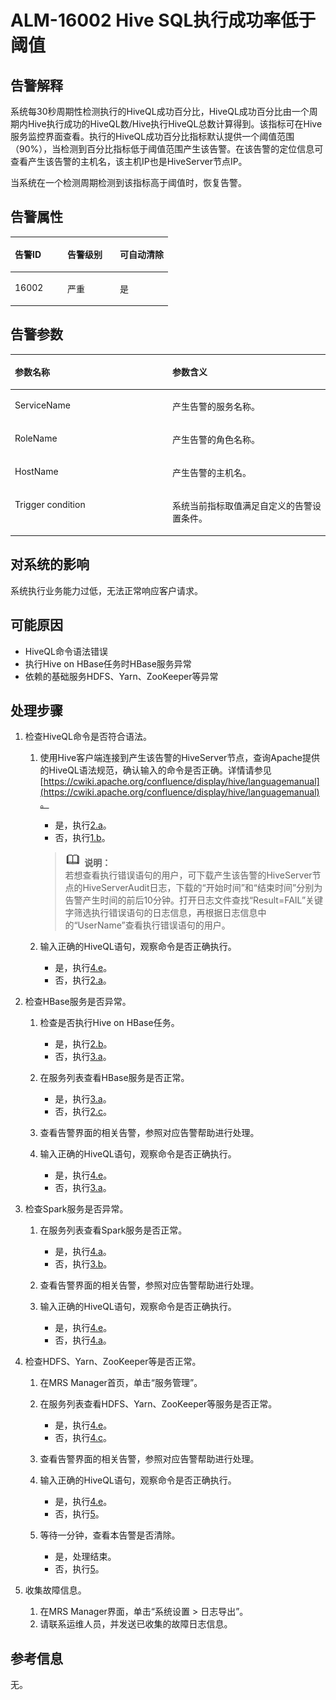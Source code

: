 # ALM-16002 Hive SQL执行成功率低于阈值<a name="ZH-CN_TOPIC_0174499360"></a>

## 告警解释<a name="zh-cn_topic_0093195060_zh-cn_topic_0035998734_section22593558"></a>

系统每30秒周期性检测执行的HiveQL成功百分比，HiveQL成功百分比由一个周期内Hive执行成功的HiveQL数/Hive执行HiveQL总数计算得到。该指标可在Hive服务监控界面查看。执行的HiveQL成功百分比指标默认提供一个阈值范围（90%），当检测到百分比指标低于阈值范围产生该告警。在该告警的定位信息可查看产生该告警的主机名，该主机IP也是HiveServer节点IP。

当系统在一个检测周期检测到该指标高于阈值时，恢复告警。

## 告警属性<a name="zh-cn_topic_0093195060_zh-cn_topic_0035998734_section2015430"></a>

<a name="zh-cn_topic_0093195060_zh-cn_topic_0035998734_table9994955"></a>
<table><thead align="left"><tr id="zh-cn_topic_0093195060_zh-cn_topic_0035998734_row62312200"><th class="cellrowborder" valign="top" width="33.33333333333333%" id="mcps1.1.4.1.1"><p id="zh-cn_topic_0093195060_zh-cn_topic_0035998734_p14123440"><a name="zh-cn_topic_0093195060_zh-cn_topic_0035998734_p14123440"></a><a name="zh-cn_topic_0093195060_zh-cn_topic_0035998734_p14123440"></a>告警ID</p>
</th>
<th class="cellrowborder" valign="top" width="33.33333333333333%" id="mcps1.1.4.1.2"><p id="zh-cn_topic_0093195060_zh-cn_topic_0035998734_p3148005"><a name="zh-cn_topic_0093195060_zh-cn_topic_0035998734_p3148005"></a><a name="zh-cn_topic_0093195060_zh-cn_topic_0035998734_p3148005"></a>告警级别</p>
</th>
<th class="cellrowborder" valign="top" width="33.33333333333333%" id="mcps1.1.4.1.3"><p id="zh-cn_topic_0093195060_zh-cn_topic_0035998734_p53661838"><a name="zh-cn_topic_0093195060_zh-cn_topic_0035998734_p53661838"></a><a name="zh-cn_topic_0093195060_zh-cn_topic_0035998734_p53661838"></a>可自动清除</p>
</th>
</tr>
</thead>
<tbody><tr id="zh-cn_topic_0093195060_zh-cn_topic_0035998734_row51641620"><td class="cellrowborder" valign="top" width="33.33333333333333%" headers="mcps1.1.4.1.1 "><p id="zh-cn_topic_0093195060_zh-cn_topic_0035998734_p22221662"><a name="zh-cn_topic_0093195060_zh-cn_topic_0035998734_p22221662"></a><a name="zh-cn_topic_0093195060_zh-cn_topic_0035998734_p22221662"></a>16002</p>
</td>
<td class="cellrowborder" valign="top" width="33.33333333333333%" headers="mcps1.1.4.1.2 "><p id="zh-cn_topic_0093195060_zh-cn_topic_0035998734_p55124180"><a name="zh-cn_topic_0093195060_zh-cn_topic_0035998734_p55124180"></a><a name="zh-cn_topic_0093195060_zh-cn_topic_0035998734_p55124180"></a>严重</p>
</td>
<td class="cellrowborder" valign="top" width="33.33333333333333%" headers="mcps1.1.4.1.3 "><p id="zh-cn_topic_0093195060_zh-cn_topic_0035998734_p35873632"><a name="zh-cn_topic_0093195060_zh-cn_topic_0035998734_p35873632"></a><a name="zh-cn_topic_0093195060_zh-cn_topic_0035998734_p35873632"></a>是</p>
</td>
</tr>
</tbody>
</table>

## 告警参数<a name="zh-cn_topic_0093195060_zh-cn_topic_0035998734_section18138873"></a>

<a name="zh-cn_topic_0093195060_zh-cn_topic_0035998734_table20083047"></a>
<table><thead align="left"><tr id="zh-cn_topic_0093195060_zh-cn_topic_0035998734_row3150961"><th class="cellrowborder" valign="top" width="50%" id="mcps1.1.3.1.1"><p id="zh-cn_topic_0093195060_zh-cn_topic_0035998734_p53901255"><a name="zh-cn_topic_0093195060_zh-cn_topic_0035998734_p53901255"></a><a name="zh-cn_topic_0093195060_zh-cn_topic_0035998734_p53901255"></a>参数名称</p>
</th>
<th class="cellrowborder" valign="top" width="50%" id="mcps1.1.3.1.2"><p id="zh-cn_topic_0093195060_zh-cn_topic_0035998734_p3925534"><a name="zh-cn_topic_0093195060_zh-cn_topic_0035998734_p3925534"></a><a name="zh-cn_topic_0093195060_zh-cn_topic_0035998734_p3925534"></a>参数含义</p>
</th>
</tr>
</thead>
<tbody><tr id="zh-cn_topic_0093195060_zh-cn_topic_0035998734_row49532829"><td class="cellrowborder" valign="top" width="50%" headers="mcps1.1.3.1.1 "><p id="zh-cn_topic_0093195060_zh-cn_topic_0035998734_p52736237"><a name="zh-cn_topic_0093195060_zh-cn_topic_0035998734_p52736237"></a><a name="zh-cn_topic_0093195060_zh-cn_topic_0035998734_p52736237"></a>ServiceName</p>
</td>
<td class="cellrowborder" valign="top" width="50%" headers="mcps1.1.3.1.2 "><p id="zh-cn_topic_0093195060_zh-cn_topic_0035998734_p43776822"><a name="zh-cn_topic_0093195060_zh-cn_topic_0035998734_p43776822"></a><a name="zh-cn_topic_0093195060_zh-cn_topic_0035998734_p43776822"></a>产生告警的服务名称。</p>
</td>
</tr>
<tr id="zh-cn_topic_0093195060_zh-cn_topic_0035998734_row58447079"><td class="cellrowborder" valign="top" width="50%" headers="mcps1.1.3.1.1 "><p id="zh-cn_topic_0093195060_zh-cn_topic_0035998734_p36592919"><a name="zh-cn_topic_0093195060_zh-cn_topic_0035998734_p36592919"></a><a name="zh-cn_topic_0093195060_zh-cn_topic_0035998734_p36592919"></a>RoleName</p>
</td>
<td class="cellrowborder" valign="top" width="50%" headers="mcps1.1.3.1.2 "><p id="zh-cn_topic_0093195060_zh-cn_topic_0035998734_p11236435"><a name="zh-cn_topic_0093195060_zh-cn_topic_0035998734_p11236435"></a><a name="zh-cn_topic_0093195060_zh-cn_topic_0035998734_p11236435"></a>产生告警的角色名称。</p>
</td>
</tr>
<tr id="zh-cn_topic_0093195060_zh-cn_topic_0035998734_row34019058"><td class="cellrowborder" valign="top" width="50%" headers="mcps1.1.3.1.1 "><p id="zh-cn_topic_0093195060_zh-cn_topic_0035998734_p4080300"><a name="zh-cn_topic_0093195060_zh-cn_topic_0035998734_p4080300"></a><a name="zh-cn_topic_0093195060_zh-cn_topic_0035998734_p4080300"></a>HostName</p>
</td>
<td class="cellrowborder" valign="top" width="50%" headers="mcps1.1.3.1.2 "><p id="zh-cn_topic_0093195060_zh-cn_topic_0035998734_p62068903"><a name="zh-cn_topic_0093195060_zh-cn_topic_0035998734_p62068903"></a><a name="zh-cn_topic_0093195060_zh-cn_topic_0035998734_p62068903"></a>产生告警的主机名。</p>
</td>
</tr>
<tr id="zh-cn_topic_0093195060_zh-cn_topic_0035998734_row21749220"><td class="cellrowborder" valign="top" width="50%" headers="mcps1.1.3.1.1 "><p id="zh-cn_topic_0093195060_zh-cn_topic_0035998734_p16856419"><a name="zh-cn_topic_0093195060_zh-cn_topic_0035998734_p16856419"></a><a name="zh-cn_topic_0093195060_zh-cn_topic_0035998734_p16856419"></a>Trigger condition</p>
</td>
<td class="cellrowborder" valign="top" width="50%" headers="mcps1.1.3.1.2 "><p id="zh-cn_topic_0093195060_zh-cn_topic_0035998734_p23192694"><a name="zh-cn_topic_0093195060_zh-cn_topic_0035998734_p23192694"></a><a name="zh-cn_topic_0093195060_zh-cn_topic_0035998734_p23192694"></a>系统当前指标取值满足自定义的告警设置条件。</p>
</td>
</tr>
</tbody>
</table>

## 对系统的影响<a name="zh-cn_topic_0093195060_zh-cn_topic_0035998734_section29032137"></a>

系统执行业务能力过低，无法正常响应客户请求。

## 可能原因<a name="zh-cn_topic_0093195060_zh-cn_topic_0035998734_section59962646"></a>

-   HiveQL命令语法错误
-   执行Hive on HBase任务时HBase服务异常
-   依赖的基础服务HDFS、Yarn、ZooKeeper等异常

## 处理步骤<a name="zh-cn_topic_0093195060_zh-cn_topic_0035998734_section2792905"></a>

1.  检查HiveQL命令是否符合语法。
    1.  使用Hive客户端连接到产生该告警的HiveServer节点，查询Apache提供的HiveQL语法规范，确认输入的命令是否正确。详情请参见[https://cwiki.apache.org/confluence/display/hive/languagemanual](https://cwiki.apache.org/confluence/display/hive/languagemanual)。

        -   是，执行[2.a](#zh-cn_topic_0093195060_zh-cn_topic_0035998734_step11)。
        -   否，执行[1.b](#zh-cn_topic_0093195060_zh-cn_topic_0035998734_aalm-16002_mmccppss_step2)。

        >![](public_sys-resources/icon-note.gif) **说明：**   
        >若想查看执行错误语句的用户，可下载产生该告警的HiveServer节点的HiveServerAudit日志，下载的“开始时间”和“结束时间”分别为告警产生时间的前后10分钟。打开日志文件查找“Result=FAIL”关键字筛选执行错误语句的日志信息，再根据日志信息中的“UserName”查看执行错误语句的用户。  

    2.  <a name="zh-cn_topic_0093195060_zh-cn_topic_0035998734_aalm-16002_mmccppss_step2"></a>输入正确的HiveQL语句，观察命令是否正确执行。
        -   是，执行[4.e](#zh-cn_topic_0093195060_zh-cn_topic_0035998734_step_6)。
        -   否，执行[2.a](#zh-cn_topic_0093195060_zh-cn_topic_0035998734_step11)。

2.  检查HBase服务是否异常。
    1.  <a name="zh-cn_topic_0093195060_zh-cn_topic_0035998734_step11"></a>检查是否执行Hive on HBase任务。
        -   是，执行[2.b](#zh-cn_topic_0093195060_zh-cn_topic_0035998734_aalm-16002_mmccppss_step12)。
        -   否，执行[3.a](ALM-16002-Hive-SQL执行成功率低于阈值-44.md#zh-cn_topic_0093195060_zh-cn_topic_0035998734_step22)。

    2.  <a name="zh-cn_topic_0093195060_zh-cn_topic_0035998734_aalm-16002_mmccppss_step12"></a>在服务列表查看HBase服务是否正常。
        -   是，执行[3.a](ALM-16002-Hive-SQL执行成功率低于阈值-44.md#zh-cn_topic_0093195060_zh-cn_topic_0035998734_step22)。
        -   否，执行[2.c](#zh-cn_topic_0093195060_zh-cn_topic_0035998734_aalm-16002_mmccppss_step_15)。

    3.  <a name="zh-cn_topic_0093195060_zh-cn_topic_0035998734_aalm-16002_mmccppss_step_15"></a>查看告警界面的相关告警，参照对应告警帮助进行处理。
    4.  输入正确的HiveQL语句，观察命令是否正确执行。
        -   是，执行[4.e](#zh-cn_topic_0093195060_zh-cn_topic_0035998734_step_6)。
        -   否，执行[3.a](ALM-16002-Hive-SQL执行成功率低于阈值-44.md#zh-cn_topic_0093195060_zh-cn_topic_0035998734_step22)。

3.  检查Spark服务是否异常。
    1.  在服务列表查看Spark服务是否正常。
        -   是，执行[4.a](#zh-cn_topic_0093195060_zh-cn_topic_0035998734_aalm-16002_mmccppss_step4)。
        -   否，执行[3.b](#zh-cn_topic_0093195060_zh-cn_topic_0035998734_step_25)。

    2.  <a name="zh-cn_topic_0093195060_zh-cn_topic_0035998734_step_25"></a>查看告警界面的相关告警，参照对应告警帮助进行处理。
    3.  输入正确的HiveQL语句，观察命令是否正确执行。
        -   是，执行[4.e](#zh-cn_topic_0093195060_zh-cn_topic_0035998734_step_6)。
        -   否，执行[4.a](#zh-cn_topic_0093195060_zh-cn_topic_0035998734_aalm-16002_mmccppss_step4)。

4.  检查HDFS、Yarn、ZooKeeper等是否正常。
    1.  <a name="zh-cn_topic_0093195060_zh-cn_topic_0035998734_aalm-16002_mmccppss_step4"></a>在MRS Manager首页，单击“服务管理”。
    2.  在服务列表查看HDFS、Yarn、ZooKeeper等服务是否正常。
        -   是，执行[4.e](#zh-cn_topic_0093195060_zh-cn_topic_0035998734_step_6)。
        -   否，执行[4.c](#zh-cn_topic_0093195060_zh-cn_topic_0035998734_aalm-16002_mmccppss_step_5)。

    3.  <a name="zh-cn_topic_0093195060_zh-cn_topic_0035998734_aalm-16002_mmccppss_step_5"></a>查看告警界面的相关告警，参照对应告警帮助进行处理。
    4.  输入正确的HiveQL语句，观察命令是否正确执行。
        -   是，执行[4.e](#zh-cn_topic_0093195060_zh-cn_topic_0035998734_step_6)。
        -   否，执行[5](#zh-cn_topic_0093195060_zh-cn_topic_0035998734_li728113115369)。

    5.  <a name="zh-cn_topic_0093195060_zh-cn_topic_0035998734_step_6"></a>等待一分钟，查看本告警是否清除。
        -   是，处理结束。
        -   否，执行[5](#zh-cn_topic_0093195060_zh-cn_topic_0035998734_li728113115369)。

5.  <a name="zh-cn_topic_0093195060_zh-cn_topic_0035998734_li728113115369"></a>收集故障信息。
    1.  在MRS Manager界面，单击“系统设置 \> 日志导出”。
    2.  请联系运维人员，并发送已收集的故障日志信息。


## 参考信息<a name="zh-cn_topic_0093195060_zh-cn_topic_0035998734_section25136147"></a>

无。

